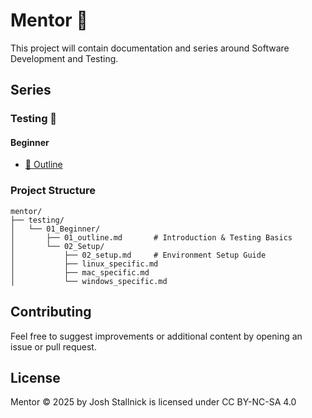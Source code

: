 # Mentor 🧠

This project will contain documentation and series around Software Development
and Testing.

## Series

### Testing 🧪

#### Beginner
- [📝 Outline](/testing/01_Beginner/01_outline.md)

### Project Structure
```
mentor/
├── testing/
│   └── 01_Beginner/
│       ├── 01_outline.md       # Introduction & Testing Basics
│       └── 02_Setup/
│           ├── 02_setup.md     # Environment Setup Guide
│           ├── linux_specific.md
│           ├── mac_specific.md
│           └── windows_specific.md
```

## Contributing
Feel free to suggest improvements or additional content by opening an issue or pull request.

## License
Mentor © 2025 by Josh Stallnick is licensed under CC BY-NC-SA 4.0
